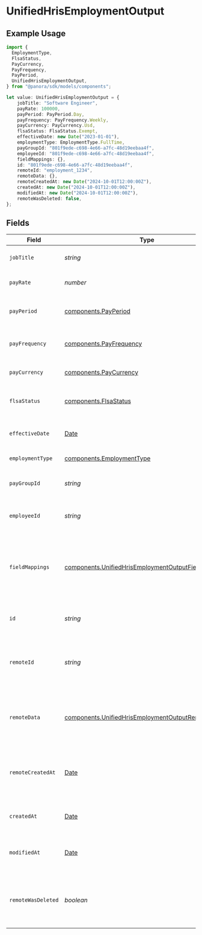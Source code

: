 # UnifiedHrisEmploymentOutput

## Example Usage

```typescript
import {
  EmploymentType,
  FlsaStatus,
  PayCurrency,
  PayFrequency,
  PayPeriod,
  UnifiedHrisEmploymentOutput,
} from "@panora/sdk/models/components";

let value: UnifiedHrisEmploymentOutput = {
    jobTitle: "Software Engineer",
    payRate: 100000,
    payPeriod: PayPeriod.Day,
    payFrequency: PayFrequency.Weekly,
    payCurrency: PayCurrency.Usd,
    flsaStatus: FlsaStatus.Exempt,
    effectiveDate: new Date("2023-01-01"),
    employmentType: EmploymentType.FullTime,
    payGroupId: "801f9ede-c698-4e66-a7fc-48d19eebaa4f",
    employeeId: "801f9ede-c698-4e66-a7fc-48d19eebaa4f",
    fieldMappings: {},
    id: "801f9ede-c698-4e66-a7fc-48d19eebaa4f",
    remoteId: "employment_1234",
    remoteData: {},
    remoteCreatedAt: new Date("2024-10-01T12:00:00Z"),
    createdAt: new Date("2024-10-01T12:00:00Z"),
    modifiedAt: new Date("2024-10-01T12:00:00Z"),
    remoteWasDeleted: false,
};
```

## Fields

| Field                                                                                                                      | Type                                                                                                                       | Required                                                                                                                   | Description                                                                                                                | Example                                                                                                                    |
| -------------------------------------------------------------------------------------------------------------------------- | -------------------------------------------------------------------------------------------------------------------------- | -------------------------------------------------------------------------------------------------------------------------- | -------------------------------------------------------------------------------------------------------------------------- | -------------------------------------------------------------------------------------------------------------------------- |
| `jobTitle`                                                                                                                 | *string*                                                                                                                   | :heavy_minus_sign:                                                                                                         | The job title of the employment                                                                                            | Software Engineer                                                                                                          |
| `payRate`                                                                                                                  | *number*                                                                                                                   | :heavy_minus_sign:                                                                                                         | The pay rate of the employment                                                                                             | 100000                                                                                                                     |
| `payPeriod`                                                                                                                | [components.PayPeriod](../../models/components/payperiod.md)                                                               | :heavy_minus_sign:                                                                                                         | The pay period of the employment                                                                                           | MONTHLY                                                                                                                    |
| `payFrequency`                                                                                                             | [components.PayFrequency](../../models/components/payfrequency.md)                                                         | :heavy_minus_sign:                                                                                                         | The pay frequency of the employment                                                                                        | WEEKLY                                                                                                                     |
| `payCurrency`                                                                                                              | [components.PayCurrency](../../models/components/paycurrency.md)                                                           | :heavy_minus_sign:                                                                                                         | The currency of the pay                                                                                                    | USD                                                                                                                        |
| `flsaStatus`                                                                                                               | [components.FlsaStatus](../../models/components/flsastatus.md)                                                             | :heavy_minus_sign:                                                                                                         | The FLSA status of the employment                                                                                          | EXEMPT                                                                                                                     |
| `effectiveDate`                                                                                                            | [Date](https://developer.mozilla.org/en-US/docs/Web/JavaScript/Reference/Global_Objects/Date)                              | :heavy_minus_sign:                                                                                                         | The effective date of the employment                                                                                       | 2023-01-01                                                                                                                 |
| `employmentType`                                                                                                           | [components.EmploymentType](../../models/components/employmenttype.md)                                                     | :heavy_minus_sign:                                                                                                         | The type of employment                                                                                                     | FULL_TIME                                                                                                                  |
| `payGroupId`                                                                                                               | *string*                                                                                                                   | :heavy_minus_sign:                                                                                                         | The UUID of the associated pay group                                                                                       | 801f9ede-c698-4e66-a7fc-48d19eebaa4f                                                                                       |
| `employeeId`                                                                                                               | *string*                                                                                                                   | :heavy_minus_sign:                                                                                                         | The UUID of the associated employee                                                                                        | 801f9ede-c698-4e66-a7fc-48d19eebaa4f                                                                                       |
| `fieldMappings`                                                                                                            | [components.UnifiedHrisEmploymentOutputFieldMappings](../../models/components/unifiedhrisemploymentoutputfieldmappings.md) | :heavy_minus_sign:                                                                                                         | The custom field mappings of the object between the remote 3rd party & Panora                                              | {<br/>"custom_field_1": "value1",<br/>"custom_field_2": "value2"<br/>}                                                     |
| `id`                                                                                                                       | *string*                                                                                                                   | :heavy_minus_sign:                                                                                                         | The UUID of the employment record                                                                                          | 801f9ede-c698-4e66-a7fc-48d19eebaa4f                                                                                       |
| `remoteId`                                                                                                                 | *string*                                                                                                                   | :heavy_minus_sign:                                                                                                         | The remote ID of the employment in the context of the 3rd Party                                                            | employment_1234                                                                                                            |
| `remoteData`                                                                                                               | [components.UnifiedHrisEmploymentOutputRemoteData](../../models/components/unifiedhrisemploymentoutputremotedata.md)       | :heavy_minus_sign:                                                                                                         | The remote data of the employment in the context of the 3rd Party                                                          | {<br/>"raw_data": {<br/>"additional_field": "some value"<br/>}<br/>}                                                       |
| `remoteCreatedAt`                                                                                                          | [Date](https://developer.mozilla.org/en-US/docs/Web/JavaScript/Reference/Global_Objects/Date)                              | :heavy_minus_sign:                                                                                                         | The date when the employment was created in the 3rd party system                                                           | 2024-10-01T12:00:00Z                                                                                                       |
| `createdAt`                                                                                                                | [Date](https://developer.mozilla.org/en-US/docs/Web/JavaScript/Reference/Global_Objects/Date)                              | :heavy_minus_sign:                                                                                                         | The created date of the employment record                                                                                  | 2024-10-01T12:00:00Z                                                                                                       |
| `modifiedAt`                                                                                                               | [Date](https://developer.mozilla.org/en-US/docs/Web/JavaScript/Reference/Global_Objects/Date)                              | :heavy_minus_sign:                                                                                                         | The last modified date of the employment record                                                                            | 2024-10-01T12:00:00Z                                                                                                       |
| `remoteWasDeleted`                                                                                                         | *boolean*                                                                                                                  | :heavy_minus_sign:                                                                                                         | Indicates if the employment was deleted in the remote system                                                               | false                                                                                                                      |
